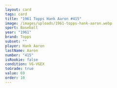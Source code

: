 ```yaml
---
layout: card
tags: card
title: "1961 Topps Hank Aaron #415"
image: /images/uploads/1961-topps-hank-aaron.webp
sport: Baseball
year: "1961"
brand: Topps
subset: ""
player: Hank Aaron
lastName: Aaron
number: "415"
isRookie: false
condition: VG-VGEX
toGrade: true
value: 69
order: 10
---
```

